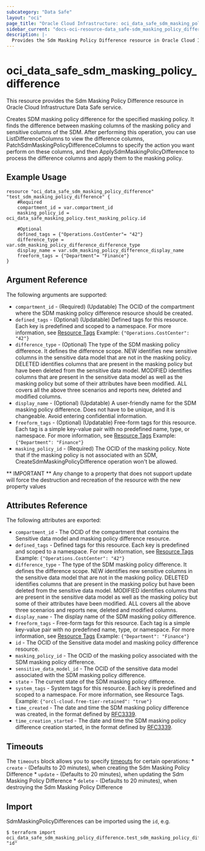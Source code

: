 ```yaml
---
subcategory: "Data Safe"
layout: "oci"
page_title: "Oracle Cloud Infrastructure: oci_data_safe_sdm_masking_policy_difference"
sidebar_current: "docs-oci-resource-data_safe-sdm_masking_policy_difference"
description: |-
  Provides the Sdm Masking Policy Difference resource in Oracle Cloud Infrastructure Data Safe service
---
```


# oci_data_safe_sdm_masking_policy_difference
This resource provides the Sdm Masking Policy Difference resource in Oracle Cloud Infrastructure Data Safe service.

Creates SDM masking policy difference for the specified masking policy. It finds the difference between
masking columns of the masking policy and sensitive columns of the SDM. After performing this operation,
you can use ListDifferenceColumns to view the difference columns, PatchSdmMaskingPolicyDifferenceColumns
to specify the action you want perform on these columns, and then ApplySdmMaskingPolicyDifference to process the
difference columns and apply them to the masking policy.


## Example Usage

```hcl
resource "oci_data_safe_sdm_masking_policy_difference" "test_sdm_masking_policy_difference" {
	#Required
	compartment_id = var.compartment_id
	masking_policy_id = oci_data_safe_masking_policy.test_masking_policy.id

	#Optional
	defined_tags = {"Operations.CostCenter"= "42"}
	difference_type = var.sdm_masking_policy_difference_difference_type
	display_name = var.sdm_masking_policy_difference_display_name
	freeform_tags = {"Department"= "Finance"}
}
```

## Argument Reference

The following arguments are supported:

* `compartment_id` - (Required) (Updatable) The OCID of the compartment where the SDM masking policy difference resource should be created.
* `defined_tags` - (Optional) (Updatable) Defined tags for this resource. Each key is predefined and scoped to a namespace. For more information, see [Resource Tags](https://docs.cloud.oracle.com/iaas/Content/General/Concepts/resourcetags.htm) Example: `{"Operations.CostCenter": "42"}` 
* `difference_type` - (Optional) The type of the SDM masking policy difference. It defines the difference scope. NEW identifies new sensitive columns in the sensitive data model that are not in the masking policy. DELETED identifies columns that are present in the masking policy but have been deleted from the sensitive data model. MODIFIED identifies columns that are present in the sensitive data model as well as the masking policy but some of their attributes have been modified. ALL covers all the above three scenarios and reports new, deleted and modified columns. 
* `display_name` - (Optional) (Updatable) A user-friendly name for the SDM masking policy difference. Does not have to be unique, and it is changeable. Avoid entering confidential information.
* `freeform_tags` - (Optional) (Updatable) Free-form tags for this resource. Each tag is a simple key-value pair with no predefined name, type, or namespace. For more information, see [Resource Tags](https://docs.cloud.oracle.com/iaas/Content/General/Concepts/resourcetags.htm)  Example: `{"Department": "Finance"}` 
* `masking_policy_id` - (Required) The OCID of the masking policy. Note that if the masking policy is not associated with an SDM, CreateSdmMaskingPolicyDifference operation won't be allowed. 


** IMPORTANT **
Any change to a property that does not support update will force the destruction and recreation of the resource with the new property values

## Attributes Reference

The following attributes are exported:

* `compartment_id` - The OCID of the compartment that contains the Sensitive data model and masking policy difference resource.
* `defined_tags` - Defined tags for this resource. Each key is predefined and scoped to a namespace. For more information, see [Resource Tags](https://docs.cloud.oracle.com/iaas/Content/General/Concepts/resourcetags.htm) Example: `{"Operations.CostCenter": "42"}` 
* `difference_type` - The type of the SDM masking policy difference. It defines the difference scope. NEW identifies new sensitive columns in the sensitive data model that are not in the masking policy. DELETED identifies columns that are present in the masking policy but have been deleted from the sensitive data model. MODIFIED identifies columns that are present in the sensitive data model as well as the masking policy but some of their attributes have been modified. ALL covers all the above three scenarios and reports new, deleted and modified columns. 
* `display_name` - The display name of the SDM masking policy difference.
* `freeform_tags` - Free-form tags for this resource. Each tag is a simple key-value pair with no predefined name, type, or namespace. For more information, see [Resource Tags](https://docs.cloud.oracle.com/iaas/Content/General/Concepts/resourcetags.htm)  Example: `{"Department": "Finance"}` 
* `id` - The OCID of the Sensitive data model and masking policy difference resource.
* `masking_policy_id` - The OCID of the masking policy associated with the SDM masking policy difference.
* `sensitive_data_model_id` - The OCID of the sensitive data model associated with the SDM masking policy difference.
* `state` - The current state of the SDM masking policy difference.
* `system_tags` - System tags for this resource. Each key is predefined and scoped to a namespace. For more information, see Resource Tags. Example: `{"orcl-cloud.free-tier-retained": "true"}` 
* `time_created` - The date and time the SDM masking policy difference was created, in the format defined by [RFC3339](https://tools.ietf.org/html/rfc3339). 
* `time_creation_started` - The date and time the SDM masking policy difference creation started, in the format defined by [RFC3339](https://tools.ietf.org/html/rfc3339).

## Timeouts

The `timeouts` block allows you to specify [timeouts](https://registry.terraform.io/providers/oracle/oci/latest/docs/guides/changing_timeouts) for certain operations:
	* `create` - (Defaults to 20 minutes), when creating the Sdm Masking Policy Difference
	* `update` - (Defaults to 20 minutes), when updating the Sdm Masking Policy Difference
	* `delete` - (Defaults to 20 minutes), when destroying the Sdm Masking Policy Difference


## Import

SdmMaskingPolicyDifferences can be imported using the `id`, e.g.

```
$ terraform import oci_data_safe_sdm_masking_policy_difference.test_sdm_masking_policy_difference "id"
```

